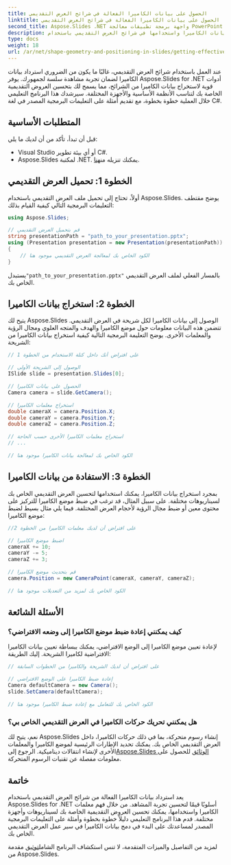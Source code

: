 ```yaml
---
title: الحصول على بيانات الكاميرا الفعالة في شرائح العرض التقديمي
linktitle: الحصول على بيانات الكاميرا الفعالة في شرائح العرض التقديمي
second_title: Aspose.Slides .NET واجهة برمجة تطبيقات معالجة PowerPoint
description: تعرف على كيفية استخراج بيانات الكاميرا واستخدامها في شرائح العرض التقديمي باستخدام Aspose.Slides for .NET. تحسين تجربة المشاهد من خلال أمثلة خطوة بخطوة.
type: docs
weight: 18
url: /ar/net/shape-geometry-and-positioning-in-slides/getting-effective-camera-data/
---
```


عند العمل باستخدام شرائح العرض التقديمي، غالبًا ما يكون من الضروري استرداد بيانات الكاميرا لضمان تجربة مشاهدة سلسة لجمهورك. يوفر Aspose.Slides for .NET أدوات قوية لاستخراج بيانات الكاميرا من الشرائح، مما يسمح لك بتحسين العروض التقديمية الخاصة بك لتناسب الأنظمة الأساسية والأجهزة المختلفة. سيرشدك هذا البرنامج التعليمي خلال العملية خطوة بخطوة، مع تقديم أمثلة على التعليمات البرمجية المصدر في لغة C#.

## المتطلبات الأساسية

قبل أن تبدأ، تأكد من أن لديك ما يلي:

- Visual Studio أو أي بيئة تطوير C#.
-  Aspose.Slides لمكتبة .NET. يمكنك تنزيله من[هنا](https://releases.aspose.com/slides/net/).

## الخطوة 1: تحميل العرض التقديمي

أولاً، تحتاج إلى تحميل ملف العرض التقديمي باستخدام Aspose.Slides. يوضح مقتطف التعليمات البرمجية التالي كيفية القيام بذلك:

```csharp
using Aspose.Slides;

// قم بتحميل العرض التقديمي
string presentationPath = "path_to_your_presentation.pptx";
using (Presentation presentation = new Presentation(presentationPath))
{
    // الكود الخاص بك لمعالجة العرض التقديمي موجود هنا
}
```

 يستبدل`"path_to_your_presentation.pptx"` بالمسار الفعلي لملف العرض التقديمي الخاص بك.

## الخطوة 2: استخراج بيانات الكاميرا

يتيح لك Aspose.Slides الوصول إلى بيانات الكاميرا لكل شريحة في العرض التقديمي. تتضمن هذه البيانات معلومات حول موضع الكاميرا والهدف والمتجه العلوي ومجال الرؤية والمعلمات الأخرى. يوضح التعليمة البرمجية التالية كيفية استخراج بيانات الكاميرا من الشريحة:

```csharp
// على افتراض أنك داخل كتلة الاستخدام من الخطوة 1

// الوصول إلى الشريحة الأولى
ISlide slide = presentation.Slides[0];

// الحصول على بيانات الكاميرا
Camera camera = slide.GetCamera();

// استخراج معلمات الكاميرا
double cameraX = camera.Position.X;
double cameraY = camera.Position.Y;
double cameraZ = camera.Position.Z;

// استخراج معلمات الكاميرا الأخرى حسب الحاجة
// ...

// الكود الخاص بك لمعالجة بيانات الكاميرا موجود هنا
```

## الخطوة 3: الاستفادة من بيانات الكاميرا

بمجرد استخراج بيانات الكاميرا، يمكنك استخدامها لتحسين العرض التقديمي الخاص بك لسيناريوهات مختلفة. على سبيل المثال، قد ترغب في ضبط موضع الكاميرا للتركيز على محتوى معين أو ضبط مجال الرؤية لأحجام العرض المختلفة. فيما يلي مثال بسيط لضبط موضع الكاميرا:

```csharp
//على افتراض أن لديك معلمات الكاميرا من الخطوة 2

// اضبط موضع الكاميرا
cameraX += 10;
cameraY -= 5;
cameraZ += 3;

// قم بتحديث موضع الكاميرا
camera.Position = new CameraPoint(cameraX, cameraY, cameraZ);

// الكود الخاص بك لمزيد من التعديلات موجود هنا
```

## الأسئلة الشائعة

### كيف يمكنني إعادة ضبط موضع الكاميرا إلى وضعه الافتراضي؟

لإعادة تعيين موضع الكاميرا إلى الوضع الافتراضي، يمكنك ببساطة تعيين بيانات الكاميرا الافتراضية لكاميرا الشريحة. إليك الطريقة:

```csharp
// على افتراض أن لديك الشريحة والكاميرا من الخطوات السابقة

// إعادة ضبط الكاميرا على الوضع الافتراضي
Camera defaultCamera = new Camera();
slide.SetCamera(defaultCamera);

// الكود الخاص بك للتعامل مع إعادة ضبط الكاميرا موجود هنا
```

### هل يمكنني تحريك حركات الكاميرا في العرض التقديمي الخاص بي؟

 نعم، يتيح لك Aspose.Slides إنشاء رسوم متحركة، بما في ذلك حركات الكاميرا، داخل العرض التقديمي الخاص بك. يمكنك تحديد الإطارات الرئيسية لموضع الكاميرا والمعلمات الأخرى لإنشاء انتقالات ديناميكية. الرجوع إلى[Aspose.Slides الوثائق](https://reference.aspose.com/slides/net/) للحصول على معلومات مفصلة عن تقنيات الرسوم المتحركة.

## خاتمة

يعد استرداد بيانات الكاميرا الفعالة من شرائح العرض التقديمي باستخدام Aspose.Slides for .NET أسلوبًا قيمًا لتحسين تجربة المشاهد. من خلال فهم معلمات الكاميرا واستخدامها، يمكنك تحسين العروض التقديمية الخاصة بك لسيناريوهات وأجهزة مختلفة. قدم هذا البرنامج التعليمي دليلاً خطوة بخطوة وأمثلة على التعليمات البرمجية المصدر لمساعدتك على البدء في دمج بيانات الكاميرا في سير عمل العرض التقديمي الخاص بك.

 لمزيد من التفاصيل والميزات المتقدمة، لا تنس استكشاف البرنامج الشامل[توثيق](https://reference.aspose.com/slides/net/) مقدمة من Aspose.Slides.
